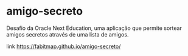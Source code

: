 # amigo-secreto
Desafio da Oracle Next Education,  uma aplicação que permite sortear amigos secretos através de uma lista de amigos. 

link https://fabitmap.github.io/amigo-secreto/
